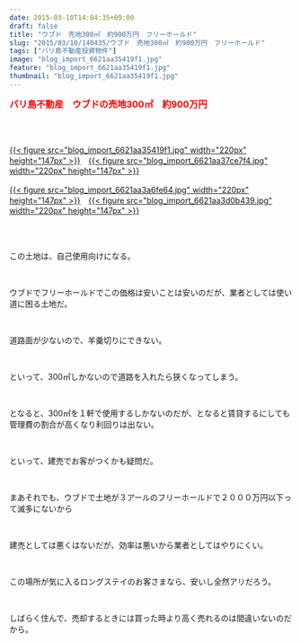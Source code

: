 ```yaml
---
date: 2015-03-10T14:04:35+09:00
draft: false
title: "ウブド　売地300㎡　約900万円　フリーホールド"
slug: "2015/03/10/140435/ウブド　売地300㎡　約900万円　フリーホールド"
tags: ["バリ島不動産投資物件"]
image: "blog_import_6621aa35419f1.jpg"
feature: "blog_import_6621aa35419f1.jpg"
thumbnail: "blog_import_6621aa35419f1.jpg"
---
```

<p><font color="#ff0000" size="3"><strong>バリ島不動産　ウブドの売地300㎡　約900万円</strong></font></p><br/><p><br/><a href="blog_import_6621aa3675f79.jpg">{{< figure src="blog_import_6621aa35419f1.jpg" width="220px" height="147px" >}}</a>　<a href="blog_import_6621aa3924d75.jpg">{{< figure src="blog_import_6621aa37ce7f4.jpg" width="220px" height="147px" >}}</a><br/><br/><a href="blog_import_6621aa3ba3198.jpg">{{< figure src="blog_import_6621aa3a6fe64.jpg" width="220px" height="147px" >}}</a>　<a href="blog_import_6621aa3e434ed.jpg">{{< figure src="blog_import_6621aa3d0b439.jpg" width="220px" height="147px" >}}</a><br/><br/></p><br/><p>この土地は、自己使用向けになる。</p><br/><p>ウブドでフリーホールドでこの価格は安いことは安いのだが、業者としては使い道に困る土地だ。</p><br/><p>道路面が少ないので、羊羹切りにできない。</p><br/><p>といって、300㎡しかないので道路を入れたら狭くなってしまう。</p><br/><p>となると、300㎡を１軒で使用するしかないのだが、となると賃貸するにしても管理費の割合が高くなり利回りは出ない。</p><br/><p>といって、建売でお客がつくかも疑問だ。</p><br/><p>まあそれでも、ウブドで土地が３アールのフリーホールドで２０００万円以下って滅多にないから</p><br/><p>建売としては悪くはないだが、効率は悪いから業者としてはやりにくい。</p><br/><p>この場所が気に入るロングステイのお客さまなら、安いし全然アリだろう。</p><br/><p>しばらく住んで、売却するときには買った時より高く売れるのは間違いないのだから。</p><br/><br/>

